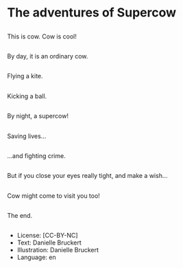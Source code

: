 # The adventures of Supercow

##
This is cow. Cow is cool!

##
By day, it is an ordinary cow.

##
Flying a kite.

##
Kicking a ball.

##
By night, a supercow!

##
Saving lives...

##
...and fighting crime.

##
But if you close your eyes really tight, and make a wish...

##
Cow might come to visit you too!

##
The end.

##
* License: [CC-BY-NC]
* Text: Danielle Bruckert
* Illustration: Danielle Bruckert
* Language: en
